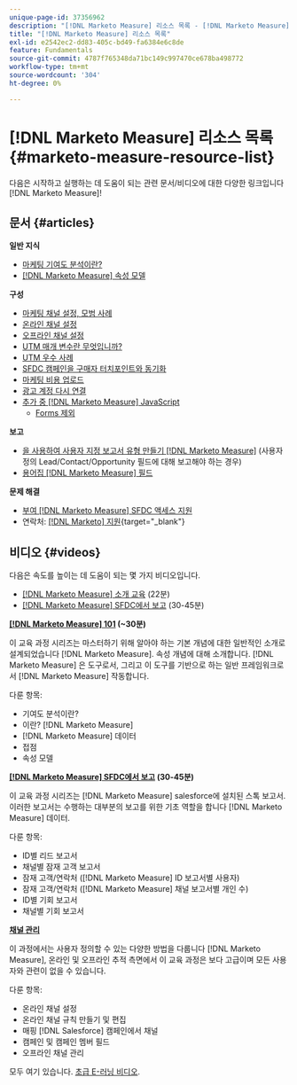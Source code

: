 ```yaml
---
unique-page-id: 37356962
description: "[!DNL Marketo Measure] 리소스 목록 - [!DNL Marketo Measure]"
title: "[!DNL Marketo Measure] 리소스 목록"
exl-id: e2542ec2-dd83-405c-bd49-fa6384e6c8de
feature: Fundamentals
source-git-commit: 4787f765348da71bc149c997470ce678ba498772
workflow-type: tm+mt
source-wordcount: '304'
ht-degree: 0%

---
```


# [!DNL Marketo Measure] 리소스 목록 {#marketo-measure-resource-list}

다음은 시작하고 실행하는 데 도움이 되는 관련 문서/비디오에 대한 다양한 링크입니다 [!DNL Marketo Measure]!

## 문서 {#articles}

**일반 지식**

* [마케팅 기여도 분석이란?](/help/introduction-to-marketo-measure/overview-resources/marketing-attribution.md)
* [[!DNL Marketo Measure] 속성 모델](/help/introduction-to-marketo-measure/overview-resources/marketo-measure-attribution-models.md)

**구성**

* [마케팅 채널 설정, 모범 사례](/help/channel-tracking-and-setup/online-channels/marketing-channels-and-subchannels.md)
* [온라인 채널 설정](/help/channel-tracking-and-setup/online-channels/online-custom-channel-setup.md)
* [오프라인 채널 설정](/help/channel-tracking-and-setup/offline-channels/offline-custom-channel-setup.md)
* [UTM 매개 변수란 무엇입니까?](/help/channel-tracking-and-setup/online-channels/utm-parameters.md)
* [UTM 우수 사례](/help/channel-tracking-and-setup/online-channels/best-practices-for-setting-up-utm-parameters.md)
* [SFDC 캠페인을 구매자 터치포인트와 동기화](/help/channel-tracking-and-setup/offline-channels/legacy-processes/campaigns-and-campaign-members.md)
* [마케팅 비용 업로드](/help/marketing-spend/spend-management/marketing-channel-costs.md#uploading-marketing-costs)
* [광고 계정 다시 연결](/help/api-connections/utilizing-marketo-measures-api-connections/reauthorizing-connected-accounts.md)
* [추가 중 [!DNL Marketo Measure] JavaScript](/help/marketo-measure-tracking/setting-up-tracking/adding-marketo-measure-script.md)
   * [Forms 제외](/help/marketo-measure-tracking/setting-up-tracking/excluding-marketo-measure-from-specific-forms.md)

**보고**

* [을 사용하여 사용자 지정 보고서 유형 만들기 [!DNL Marketo Measure]](/help/marketo-measure-salesforce-reporting/new-report-types/creating-custom-marketo-measure-report-types.md) (사용자 정의 Lead/Contact/Opportunity 필드에 대해 보고해야 하는 경우)
* [용어집 [!DNL Marketo Measure] 필드](/help/introduction-to-marketo-measure/overview-resources/glossary-of-marketo-measure-fields.md)

**문제 해결**

* [부여 [!DNL Marketo Measure] SFDC 액세스 지원](/help/miscellaneous/other-related-resources/granting-salesforce-access-to-marketo-measure-support.md)
* 연락처: [[!DNL Marketo] 지원](https://nation.marketo.com/t5/support/ct-p/Support){target="_blank"}

## 비디오 {#videos}

다음은 속도를 높이는 데 도움이 되는 몇 가지 비디오입니다.

* [[!DNL Marketo Measure] 소개 교육](https://share.vidyard.com/watch/Pb4DuWJwtFgw3jUBDGneb4?) (22분)
* [[!DNL Marketo Measure] SFDC에서 보고](https://experienceleague.adobe.com/docs/marketo-learn/tutorials/overview.html) (30-45분)

**[[!DNL Marketo Measure] 101](https://experienceleague.adobe.com/docs/marketo-learn/tutorials/overview.html) (~30분)**

이 교육 과정 시리즈는 마스터하기 위해 알아야 하는 기본 개념에 대한 일반적인 소개로 설계되었습니다 [!DNL Marketo Measure]. 속성 개념에 대해 소개합니다. [!DNL Marketo Measure] 은 도구로서, 그리고 이 도구를 기반으로 하는 일반 프레임워크로서 [!DNL Marketo Measure] 작동합니다.

다룬 항목:

* 기여도 분석이란?
* 이란? [!DNL Marketo Measure]
* [!DNL Marketo Measure] 데이터
* 접점
* 속성 모델

**[[!DNL Marketo Measure] SFDC에서 보고](https://experienceleague.adobe.com/docs/marketo-learn/tutorials/overview.html) (30-45분)**

이 교육 과정 시리즈는 [!DNL Marketo Measure] salesforce에 설치된 스톡 보고서. 이러한 보고서는 수행하는 대부분의 보고를 위한 기초 역할을 합니다 [!DNL Marketo Measure] 데이터.

다룬 항목:

* ID별 리드 보고서
* 채널별 잠재 고객 보고서
* 잠재 고객/연락처 ([!DNL Marketo Measure] ID 보고서별 사용자)
* 잠재 고객/연락처 ([!DNL Marketo Measure] 채널 보고서별 개인 수)
* ID별 기회 보고서
* 채널별 기회 보고서

**[채널 관리](https://experienceleague.adobe.com/docs/marketo-learn/tutorials/overview.html)**

이 과정에서는 사용자 정의할 수 있는 다양한 방법을 다룹니다 [!DNL Marketo Measure], 온라인 및 오프라인 추적 측면에서 이 교육 과정은 보다 고급이며 모든 사용자와 관련이 없을 수 있습니다.

다룬 항목:

* 온라인 채널 설정
* 온라인 채널 규칙 만들기 및 편집
* 매핑 [!DNL Salesforce] 캠페인에서 채널
* 캠페인 및 캠페인 멤버 필드
* 오프라인 채널 관리

모두 여기 있습니다. [초급 E-러닝 비디오](https://experienceleague.adobe.com/docs/marketo-learn/tutorials/overview.html).
